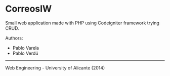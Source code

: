 CorreosIW  
=========
 
 Small web application made with PHP using Codeigniter framework trying CRUD.
 
 Authors:

 - Pablo Varela
 - Pablo Verdú
 

----------

Web Engineering - University of Alicante (2014)  
